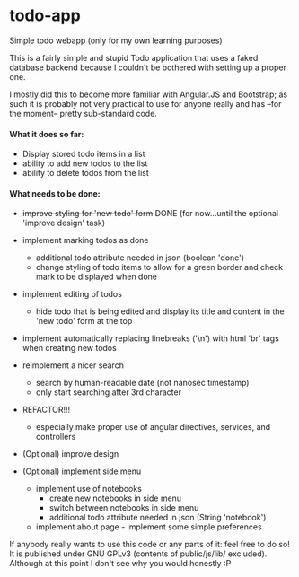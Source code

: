 # todo-app
Simple todo webapp (only for my own learning purposes)

This is a fairly simple and stupid Todo application that uses a faked database backend
because I couldn't be bothered with setting up a proper one.

I mostly did this to become more familiar with Angular.JS and Bootstrap; as such it is probably
not very practical to use for anyone really and has –for the moment– pretty sub-standard code.  
#### What it does so far:
  * Display stored todo items in a list
  * ability to add new todos to the list
  * ability to delete todos from the list

#### What needs to be done:
  * ~~improve styling for 'new todo' form~~ DONE (for now...until the optional 'improve design' task)
  * implement marking todos as done
    * additional todo attribute needed in json (boolean 'done')
    * change styling of todo items to allow for a green border and check mark to be displayed when done
  * implement editing of todos
    * hide todo that is being edited and display its title and content in the 'new todo' form at the top
  * implement automatically replacing linebreaks ('\n') with html 'br' tags when creating new todos
  * reimplement a nicer search
    * search by human-readable date (not nanosec timestamp)
    * only start searching after 3rd character
  * REFACTOR!!!
    * especially make proper use of angular directives, services, and controllers

  * (Optional) improve design
  * (Optional) implement side menu
    * implement use of notebooks
      * create new notebooks in side menu
      * switch between notebooks in side menu
      * additional todo attribute needed in json (String 'notebook')
    * implement about page - implement some simple preferences

If anybody really wants to use this code or any parts of it: feel free to do so!  
It is published under GNU GPLv3 (contents of public/js/lib/ excluded).  
Although at this point I don't see why you would honestly :P
